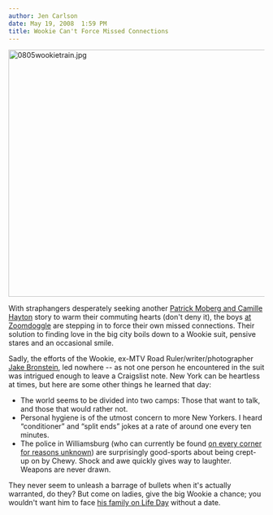 ```yaml
---
author: Jen Carlson
date: May 19, 2008  1:59 PM
title: Wookie Can't Force Missed Connections
---
```


<p><img alt="0805wookietrain.jpg" src="https://web.archive.org/web/20111011055257im_/http://gothamist.com/attachments/arts_jen/0805wookietrain.jpg" width="640" height="486"></p>

<p>With straphangers desperately seeking another <a href="https://web.archive.org/web/20111011055257/http://gothamist.com/2007/11/19/moberg_goes_hol.php">Patrick Moberg and Camille Hayton</a> story to warm their commuting hearts (don&apos;t deny it), the boys <a href="https://web.archive.org/web/20111011055257/http://zoomdoggle.com/2008/05/funday-wookin-for-love">at Zoomdoggle</a> are stepping in to force their own missed connections. Their solution to finding love in the big city boils down to a Wookie suit, pensive stares and an occasional smile.</p>

<p>Sadly, the efforts of the Wookie, ex-MTV Road Ruler/writer/photographer <a href="https://web.archive.org/web/20111011055257/http://www.jakebronstein.com/">Jake Bronstein</a>, led nowhere -- as not one person he encountered in the suit was intrigued enough to leave a Craigslist note. New York can be heartless at times, but here are some other things he learned that day:</p><ul><li>The world seems to be divided into two camps: Those that want to talk, and those that would rather not.</li><li>Personal hygiene is of the utmost concern to more New Yorkers. I heard &#x201C;conditioner&#x201D; and &#x201C;split ends&#x201D; jokes at a rate of around one every ten minutes.</li><li>The police in Williamsburg (who can currently be found <a href="https://web.archive.org/web/20111011055257/http://gothamist.com/2008/04/18/machetes_and_kn.php">on every corner</a> <a href="https://web.archive.org/web/20111011055257/http://gothamist.com/2008/04/15/wburg_stabber.php">for reasons unknown</a>) are surprisingly good-sports about being crept-up on by Chewy. Shock and awe quickly gives way to laughter. Weapons are never drawn.</li></ul>They never seem to unleash a barrage of bullets when it&apos;s actually warranted, do they? But come on ladies, give the big Wookie a chance; you wouldn&apos;t want him to face <a href="https://web.archive.org/web/20111011055257/http://www.youtube.com/watch?v=asnVcbWQ2cg">his family on Life Day</a> without a date.<p></p>